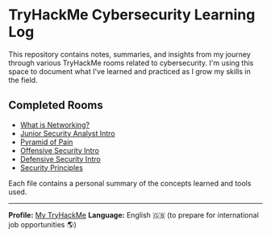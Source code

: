 # TryHackMe Cybersecurity Learning Log

This repository contains notes, summaries, and insights from my journey through various TryHackMe rooms related to cybersecurity. I'm using this space to document what I've learned and practiced as I grow my skills in the field.

## Completed Rooms

- [What is Networking?](./what_is_networking.md)
- [Junior Security Analyst Intro](./junior_security_analyst_intro.md)
- [Pyramid of Pain](./pyramid_of_pain.md)
- [Offensive Security Intro](./offensive_security_intro.md)
- [Defensive Security Intro](./defensive_security_intro.md)
- [Security Principles](./security_principles.md)

Each file contains a personal summary of the concepts learned and tools used.

---

**Profile:** [My TryHackMe]([https://tryhackme.com/](https://tryhackme.com/p/meliochat))  
**Language:** English 🇬🇧 (to prepare for international job opportunities 🌎)
